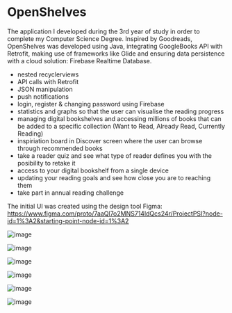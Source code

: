 # OpenShelves
The application I developed during the 3rd year of study in order to complete my Computer Science Degree. Inspired by Goodreads, OpenShelves was developed using Java, integrating GoogleBooks API with Retrofit, making use of frameworks like Glide and ensuring data persistence with a cloud solution: Firebase Realtime Database.

- nested recyclerviews
- API calls with Retrofit
- JSON manipulation
- push notifications
- login, register & changing password using Firebase
- statistics and graphs so that the user can visualise the reading progress
- managing digital bookshelves and accessing millions of books that can be added to a specific collection (Want to Read, Already Read, Currently Reading)
- inspiriation board in Discover screen where the user can browse through recommended books
- take a reader quiz and see what type of reader defines you with the posibility to retake it
- access to your digital bookshelf from a single device
- updating your reading goals and see how close you are to reaching them
- take part in annual reading challenge

The initial UI was created using the design tool Figma: https://www.figma.com/proto/7aaQl7o2MNS714ldQcs24r/ProiectPSI?node-id=1%3A2&starting-point-node-id=1%3A2


![image](https://user-images.githubusercontent.com/75119826/187410683-359a08ff-9ebf-495e-957f-9a7a2b01c822.png)


![image](https://user-images.githubusercontent.com/75119826/187410881-371c2157-5ce5-4347-91ce-1ccb315b4b9f.png)


![image](https://user-images.githubusercontent.com/75119826/187410938-596054b2-b8d4-434a-a309-223f20e42a26.png)


![image](https://user-images.githubusercontent.com/75119826/187411002-641b012e-fd7a-4263-a230-6da2e8e159e7.png)


![image](https://user-images.githubusercontent.com/75119826/187411069-0525fa30-86b2-4cd6-b5ad-37ac079b5cf9.png)

![image](https://user-images.githubusercontent.com/75119826/187411650-50fca06a-cac4-42ab-88c9-153fe7147509.png)




